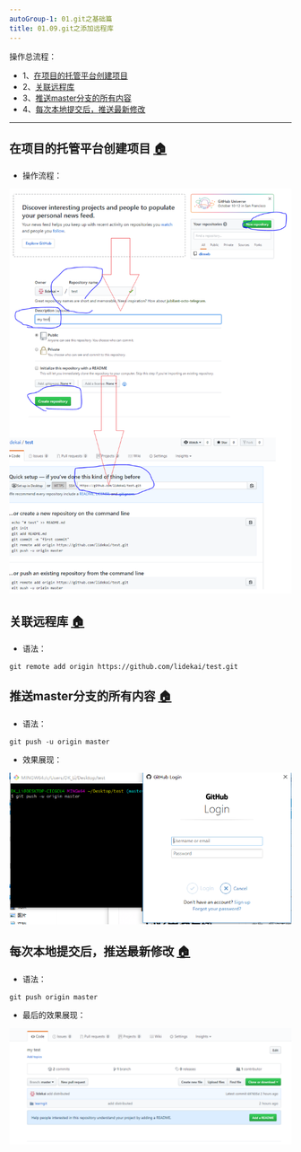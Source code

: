 ```yaml
---
autoGroup-1: 01.git之基础篇
title: 01.09.git之添加远程库
---
```


操作总流程：
- 1、[在项目的托管平台创建项目](#git-01)
- 2、[关联远程库](#git-02)
- 3、[推送master分支的所有内容](#git-03)
- 4、[每次本地提交后，推送最新修改](#git-04)

----------

## 在项目的托管平台创建项目 <a name="git-01" href="#" >:house:</a>

- 操作流程：

![](./image/01.09-1.png)

## 关联远程库 <a name="git-02" href="#" >:house:</a>

- 语法：

```shell
git remote add origin https://github.com/lidekai/test.git
```
## 推送master分支的所有内容 <a name="git-03" href="#" >:house:</a>

- 语法：

```shell
git push -u origin master
```
- 效果展现：

![](./image/01.09-2.png)

## 每次本地提交后，推送最新修改 <a name="git-04" href="#" >:house:</a>

- 语法：

```shell
git push origin master
```

- 最后的效果展现：

![](./image/01.09-3.png)
